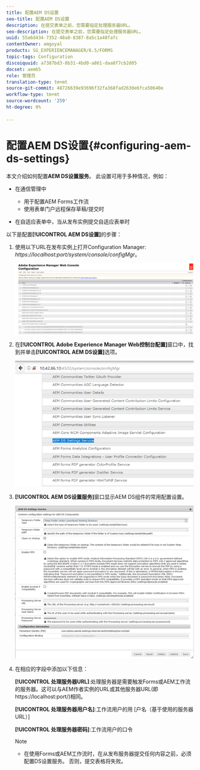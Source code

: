 ```yaml
---
title: 配置AEM DS设置
seo-title: 配置AEM DS设置
description: 在提交表单之前，您需要指定处理服务器URL。
seo-description: 在提交表单之前，您需要指定处理服务器URL。
uuid: 55a6d434-7352-48a8-8387-8a5c1a48fafc
contentOwner: amgoyal
products: SG_EXPERIENCEMANAGER/6.5/FORMS
topic-tags: Configuration
discoiquuid: a7387bd3-8b31-4bd0-a861-daa8f7cb2d05
docset: aem65
role: 管理员
translation-type: tm+mt
source-git-commit: 48726639e93696f32fa368fad2630e6fca50640e
workflow-type: tm+mt
source-wordcount: '259'
ht-degree: 0%

---
```



# 配置AEM DS设置{#configuring-aem-ds-settings}

本文介绍如何配置&#x200B;**AEM DS设置服务**。 此设置可用于多种情况，例如：

* 在通信管理中

   * 用于配置AEM Forms工作流
   * 使用表单门户远程保存草稿/提交时

* 在自适应表单中，当从发布实例提交自适应表单时

以下是配置&#x200B;**[!UICONTROL AEM DS设置]**&#x200B;的步骤：

1. 使用以下URL在发布实例上打开Configuration Manager:\
   *https://localhost:port/system/console/configMgr*。

   ![AEM Web控制台配置](assets/web_configuration_console_new.png)

1. 在&#x200B;**[!UICONTROL Adobe Experience Manager Web控制台配置]**&#x200B;窗口中，找到并单击&#x200B;**[!UICONTROL AEM DS设置]**&#x200B;选项。

   ![DS设置](assets/ds_settings_new.png)

1. **[!UICONTROL AEM DS设置服务]**&#x200B;窗口显示AEM DS组件的常用配置设置。

   ![DS设置服务](assets/ds_settings_service_new.png)

1. 在相应的字段中添加以下信息：

   **[!UICONTROL 处理服务器URL]**:处理服务器是需要触发Forms或AEM工作流的服务器。这可以与AEM作者实例的URL或其他服务器URL(即https://localhost:port/)相同。

   **[!UICONTROL 处理服务器用户名]**:工作流用户的用 [户名（基于使用的服务器URL）]

   **[!UICONTROL 处理服务器密码]**:工作流用户的口令

   >[!NOTE]
   >
   >
   >    
   >    
   >    * 在使用Forms或AEM工作流时，在从发布服务器提交任何内容之前，必须配置DS设置服务。 否则，提交表格将失败。


